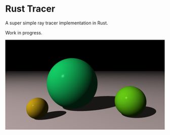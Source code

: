 # Rust Tracer

A super simple ray tracer implementation in Rust.

Work in progress.

![Example output](example.png)
